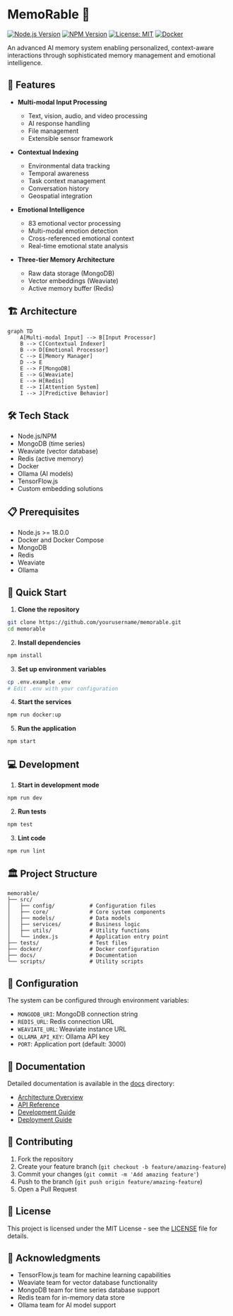# MemoRable 🧠

[![Node.js Version](https://img.shields.io/badge/node-%3E%3D18.0.0-brightgreen.svg)](https://nodejs.org/)
[![NPM Version](https://img.shields.io/npm/v/memorable.svg)](https://www.npmjs.com/package/memorable)
[![License: MIT](https://img.shields.io/badge/License-MIT-yellow.svg)](https://opensource.org/licenses/MIT)
[![Docker](https://img.shields.io/badge/docker-%230db7ed.svg?style=flat&logo=docker&logoColor=white)](https://www.docker.com/)

An advanced AI memory system enabling personalized, context-aware interactions through sophisticated memory management and emotional intelligence.

## 🌟 Features

- **Multi-modal Input Processing**
  - Text, vision, audio, and video processing
  - AI response handling
  - File management
  - Extensible sensor framework

- **Contextual Indexing**
  - Environmental data tracking
  - Temporal awareness
  - Task context management
  - Conversation history
  - Geospatial integration

- **Emotional Intelligence**
  - 83 emotional vector processing
  - Multi-modal emotion detection
  - Cross-referenced emotional context
  - Real-time emotional state analysis

- **Three-tier Memory Architecture**
  - Raw data storage (MongoDB)
  - Vector embeddings (Weaviate)
  - Active memory buffer (Redis)

## 🏗️ Architecture

```mermaid
graph TD
    A[Multi-modal Input] --> B[Input Processor]
    B --> C[Contextual Indexer]
    B --> D[Emotional Processor]
    C --> E[Memory Manager]
    D --> E
    E --> F[MongoDB]
    E --> G[Weaviate]
    E --> H[Redis]
    E --> I[Attention System]
    I --> J[Predictive Behavior]
```

## 🛠️ Tech Stack

- Node.js/NPM
- MongoDB (time series)
- Weaviate (vector database)
- Redis (active memory)
- Docker
- Ollama (AI models)
- TensorFlow.js
- Custom embedding solutions

## 📋 Prerequisites

- Node.js >= 18.0.0
- Docker and Docker Compose
- MongoDB
- Redis
- Weaviate
- Ollama

## 🚀 Quick Start

1. **Clone the repository**
```bash
git clone https://github.com/yourusername/memorable.git
cd memorable
```

2. **Install dependencies**
```bash
npm install
```

3. **Set up environment variables**
```bash
cp .env.example .env
# Edit .env with your configuration
```

4. **Start the services**
```bash
npm run docker:up
```

5. **Run the application**
```bash
npm start
```

## 💻 Development

1. **Start in development mode**
```bash
npm run dev
```

2. **Run tests**
```bash
npm test
```

3. **Lint code**
```bash
npm run lint
```

## 🏛️ Project Structure

```
memorable/
├── src/
│   ├── config/           # Configuration files
│   ├── core/             # Core system components
│   ├── models/           # Data models
│   ├── services/         # Business logic
│   ├── utils/            # Utility functions
│   └── index.js          # Application entry point
├── tests/                # Test files
├── docker/               # Docker configuration
├── docs/                 # Documentation
└── scripts/              # Utility scripts
```

## 🔧 Configuration

The system can be configured through environment variables:

- `MONGODB_URI`: MongoDB connection string
- `REDIS_URL`: Redis connection URL
- `WEAVIATE_URL`: Weaviate instance URL
- `OLLAMA_API_KEY`: Ollama API key
- `PORT`: Application port (default: 3000)

## 📖 Documentation

Detailed documentation is available in the [docs](./docs) directory:

- [Architecture Overview](./docs/architecture.md)
- [API Reference](./docs/api.md)
- [Development Guide](./docs/development.md)
- [Deployment Guide](./docs/deployment.md)

## 🤝 Contributing

1. Fork the repository
2. Create your feature branch (`git checkout -b feature/amazing-feature`)
3. Commit your changes (`git commit -m 'Add amazing feature'`)
4. Push to the branch (`git push origin feature/amazing-feature`)
5. Open a Pull Request

## 📄 License

This project is licensed under the MIT License - see the [LICENSE](LICENSE) file for details.

## 🙏 Acknowledgments

- TensorFlow.js team for machine learning capabilities
- Weaviate team for vector database functionality
- MongoDB team for time series database support
- Redis team for in-memory data store
- Ollama team for AI model support